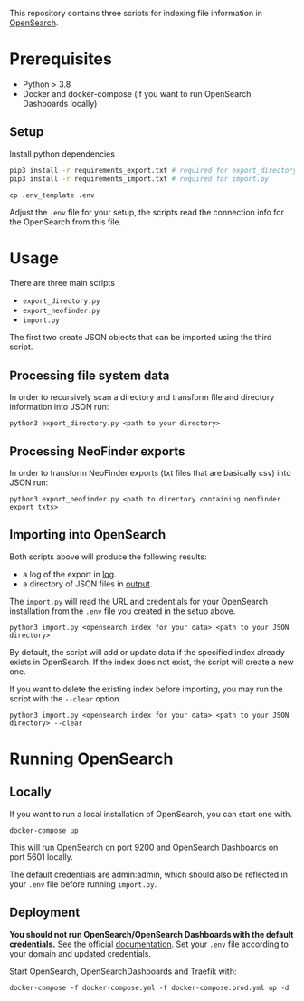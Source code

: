 This repository contains three scripts for indexing file information in [OpenSearch](https://opensearch.org/).

# Prerequisites

* Python > 3.8
* Docker and docker-compose (if you want to run OpenSearch Dashboards locally)

## Setup

Install python dependencies

```bash
pip3 install -r requirements_export.txt # required for export_directory.py and export_neofinder.py 
pip3 install -r requirements_import.txt # required for import.py
```

```
cp .env_template .env
```

Adjust the `.env` file for your setup, the scripts read the connection info for the OpenSearch from this file.

# Usage

There are three main scripts
* `export_directory.py`
* `export_neofinder.py`
* `import.py`

The first two create JSON objects that can be imported using the third script.

## Processing file system data

In order to recursively scan a directory and transform file and directory information into JSON run:

```
python3 export_directory.py <path to your directory>
```

## Processing NeoFinder exports

In order to transform NeoFinder exports (txt files that are basically csv) into JSON run:

```
python3 export_neofinder.py <path to directory containing neofinder export txts>
```

## Importing into OpenSearch

Both scripts above will produce the following results:
* a log of the export in [log](log).
* a directory of JSON files in [output](output).

The `import.py` will read the URL and credentials for your OpenSearch installation from the `.env` file you created in the setup above.

```
python3 import.py <opensearch index for your data> <path to your JSON directory> 
```

By default, the script will add or update data if the specified index already exists in OpenSearch. If the index does not exist, the script will create a new one.

If you want to delete the existing index before importing, you may run the script with the `--clear` option.

```
python3 import.py <opensearch index for your data> <path to your JSON directory> --clear
```

# Running OpenSearch

## Locally

If you want to run a local installation of OpenSearch, you can start one with.

```
docker-compose up
```

This will run OpenSearch on port 9200 and OpenSearch Dashboards on port 5601 locally.

The default credentials are admin:admin, which should also be reflected in your `.env` file before running `import.py`.

## Deployment
__You should not run OpenSearch/OpenSearch Dashboards with the default credentials.__ See the official [documentation](https://opensearch.org/docs/2.4/security/authentication-backends/authc-index/). 
Set your `.env` file according to your domain and updated credentials. 

Start OpenSearch, OpenSearchDashboards and Traefik with:
```
docker-compose -f docker-compose.yml -f docker-compose.prod.yml up -d
```

